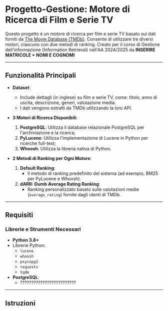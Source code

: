 # **Progetto-Gestione: Motore di Ricerca di Film e Serie TV**

Questo progetto è un motore di ricerca per film e serie TV basato sui dati forniti da [The Movie Database (TMDb)](https://www.themoviedb.org/). Consente di utilizzare tre diversi motori, ciascuno con due metodi di ranking. Creato per il corso di Gestione dell'informazione (Information Retrieval) nell'AA 2024/2025 da **INSERIRE MATRICOLE + NOMI E COGNOMI**

---

## **Funzionalità Principali**

- **Dataset**: 
  - Include dettagli (in inglese) su film e serie TV, come: titolo, anno di uscita, descrizione, generi, valutazione media.
  - I dati vengono estratti da TMDb utilizzando la loro API.

- **3 Motori di Ricerca Disponibili**:
  1. **PostgreSQL**: Utilizza il database relazionale PostgreSQL per l'archiviazione e la ricerca;
  2. **PyLucene**: Utilizza l'implementazione di Lucene in Python per ricerche full-text;
  3. **Whoosh**: Utilizza la libreria nativa di Python.

- **2 Metodi di Ranking per Ogni Motore**:
  1. **Default Ranking**:
     - Il metodo di ranking predefinito del sistema (ad esempio, BM25 per PyLucene e Whoosh).
  2. **dARR: Dumb Average Rating Ranking**:
     - Ranking personalizzato basato sulle valutazioni medie (`average_rating`) fornite dagli utenti di TMDb.

---

## **Requisiti**

### **Librerie e Strumenti Necessari**
- **Python 3.8+**
- Librerie Python:
  - `lucene`
  - `whoosh`
  - `psycopg2`
  - `requests`
  - `tqdm`
- **PostgreSQL**:
  - ?????????????????????????

---

## **Istruzioni**
